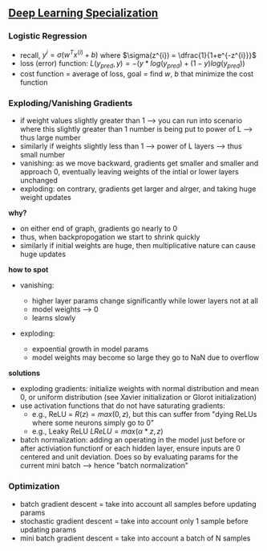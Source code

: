 ## [Deep Learning Specialization](https://www.coursera.org/specializations/deep-learning)

### Logistic Regression
* recall, $y^{i} = \sigma (w^{T}x^{(i)} + b)$ where $\sigma(z^{i}) = \dfrac{1}{1+e^{-z^{i}}}$
* loss (error) function: $L(y_{pred}, y) = -(y*log(y_{pred}) + (1-y)log(y_{pred}))$
* cost function = average of loss, goal = find $w$, $b$ that minimize the cost function 

### Exploding/Vanishing Gradients
* if weight values slightly greater than 1 --> you can run into scenario where this slightly greater than 1 number is being put to power of L --> thus large number
* similarly if weights slightly less than 1 --> power of L layers --> thus small number
* vanishing: as we move backward, gradients get smaller and smaller and approach 0, eventually leaving weights of the intial or lower layers unchanged
* exploding: on contrary, gradients get larger and alrger, and taking huge weight updates

**why?**
* on either end of graph, gradients go nearly to 0
* thus, when backpropogation we start to shrink quickly
* similarly if initial weights are huge, then multiplicative nature can cause huge updates

**how to spot**
* vanishing: 
  * higher layer params change significantly while lower layers not at all
  * model weights --> 0
  * learns slowly

* exploding:
  * expoential growth in model params
  * model weights may become so large they go to NaN due to overflow

**solutions**
* exploding gradients: initialize weights with normal distribution and mean 0, or uniform distribution (see Xavier initialization or Glorot initialization)
* use activation functions that do not have saturating gradients:
  * e.g., ReLU = $R(z) = max(0,z)$, but this can suffer from "dying ReLUs where some neurons simply go to 0"
  * e.g., Leaky ReLU $LReLU = max(\alpha * z, z)$
* batch normalization: adding an operating in the model just before or after activiation functionf or each hidden layer, ensure inputs are 0 centered and unit deviation. Does so by evaluating params for the current mini batch --> hence "batch normalization"

### Optimization
* batch gradient descent = take into account all samples before updating params
* stochastic gradient descent = take into account only 1 sample before updating params
* mini batch gradient descent = take into account a batch of N samples

